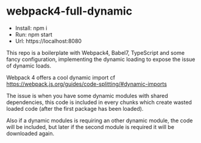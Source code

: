 # webpack4-full-dynamic

- Install: npm i
- Run: npm start
- Url: https://localhost:8080


This repo is a boilerplate with Webpack4, Babel7, TypeScript and some fancy configuration, implementing the dynamic loading to expose the issue of dynamic loads.

Webpack 4 offers a cool dynamic import cf https://webpack.js.org/guides/code-splitting/#dynamic-imports

The issue is when you have some dynamic modules with shared dependencies, this code is included in every chunks which create wasted loaded code (after the first package has been loaded).

Also if a dynamic modules is requiring an other dynamic module, the code will be included, but later if the second module is required it will be downloaded again.
